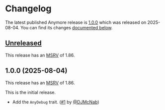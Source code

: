 <!-- Instructions

This changelog follows the patterns described here: <https://keepachangelog.com/en/>.

Subheadings to categorize changes are `added, changed, deprecated, removed, fixed, security`.

-->

# Changelog

The latest published Anymore release is [1.0.0](#100-2025-08-04) which was released on 2025-08-04.
You can find its changes [documented below](#100-2025-08-04).

## [Unreleased][]

This release has an [MSRV][] of 1.86.

## 1.0.0 (2025-08-04)

This release has an [MSRV][] of 1.86.

This is the initial release.

- Add the `AnyDebug` trait. ([#1][] by [@DJMcNab][])

[@DJMcNab]: https://github.com/DJMcNab

[#1]: https://github.com/linebender/anymore/pull/1

[Unreleased]: https://github.com/linebender/anymore/compare/v1.0.0...HEAD

[MSRV]: README.md#minimum-supported-rust-version-msrv
